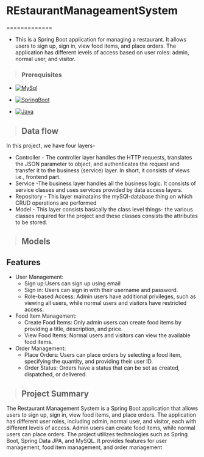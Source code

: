 # REstaurantManageamentSystem
=============
- This is a Spring Boot application for managing a restaurant. It allows users to sign up, sign in, view food items, and place orders. The application has different levels of access based on user roles: admin, normal user, and visitor.
> ### [](https://github.com/Rushi-29/E-commerce#prerequisites)Prerequisites

-   [![MySql](https://camo.githubusercontent.com/ba7cdc426003905af438f0938e0890b3437e590d2c249d671115d19ca32b5df6/68747470733a2f2f696d672e736869656c64732e696f2f62616467652f44424d532d4d5953514c253230352e372532306f722532304869676865722d726564)](https://camo.githubusercontent.com/ba7cdc426003905af438f0938e0890b3437e590d2c249d671115d19ca32b5df6/68747470733a2f2f696d672e736869656c64732e696f2f62616467652f44424d532d4d5953514c253230352e372532306f722532304869676865722d726564)

-   [![SpringBoot](https://camo.githubusercontent.com/a6677a4ec12bd03f835c62db09a8db96a6d726afe3985c8fbf5c43db9b6cb8ad/68747470733a2f2f696d672e736869656c64732e696f2f62616467652f4672616d65776f726b2d537072696e67426f6f742d677265656e)](https://camo.githubusercontent.com/a6677a4ec12bd03f835c62db09a8db96a6d726afe3985c8fbf5c43db9b6cb8ad/68747470733a2f2f696d672e736869656c64732e696f2f62616467652f4672616d65776f726b2d537072696e67426f6f742d677265656e)

-   [![Java](https://camo.githubusercontent.com/be815b7d90eac640a950b5ef6e2bd93f30cab6ac1cd9ace277bc560e3e6fc11c/68747470733a2f2f696d672e736869656c64732e696f2f62616467652f4c616e67756167652d4a617661253230382532306f722532306869676865722d79656c6c6f77)](https://camo.githubusercontent.com/be815b7d90eac640a950b5ef6e2bd93f30cab6ac1cd9ace277bc560e3e6fc11c/68747470733a2f2f696d672e736869656c64732e696f2f62616467652f4c616e67756167652d4a617661253230382532306f722532306869676865722d79656c6c6f77)



> [](https://github.com/Rushi-29/E-commerce#data-flow)Data flow
> --------------------------------------------------------------

In this project, we have four layers-

-   Controller - The controller layer handles the HTTP requests, translates the JSON parameter to object, and authenticates the request and transfer it to the business (service) layer. In short, it consists of views i.e., frontend part.
-   Service -The business layer handles all the business logic. It consists of service classes and uses services provided by data access layers.
-   Repository - This layer mainatains the mySQl-database thing on which CRUD operations are performed
-   Model - This layer consists basically the class level things- the various classes required for the project and these classes consists the attributes to be stored.

> [](https://github.com/Rushi-29/E-commerce#models)Models
> -------------------------------------------------------------
Features
--------

-   User Management:
    -   Sign up:Users can sign up using email
    -   Sign in: Users can sign in with their username and password.
    -   Role-based Access: Admin users have additional privileges, such as viewing all users, while normal users and visitors have restricted access.
-   Food Item Management:
    -   Create Food Items: Only admin users can create food items by providing a title, description, and price.
    -   View Food Items: Normal users and visitors can view the available food items.
-   Order Management:
    -   Place Orders: Users can place orders by selecting a food item, specifying the quantity, and providing their user ID.
    -   Order Status: Orders have a status that can be set as created, dispatched, or delivered.


> [](https://github.com/Rushi-29/E-commerce#project-summary)Project Summary
> -------------------------------------------------------------------------------

The Restaurant Management System is a Spring Boot application that allows users to sign up, sign in, view food items, and place orders. The application has different user roles, including admin, normal user, and visitor, each with different levels of access. Admin users can create food items, while normal users can place orders. The project utilizes technologies such as Spring Boot, Spring Data JPA, and MySQL. It provides features for user management, food item management, and order management
